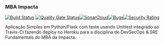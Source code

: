  ### MBA Impacta 

[![Build Status](https://app.travis-ci.com/Rafyy2102/devopslab-es21.svg?branch=main)](https://app.travis-ci.com/Rafyy2102/devopslab-es21) [![Quality Gate Status](https://sonarcloud.io/api/project_badges/measure?project=labdevops21&metric=alert_status)](https://sonarcloud.io/summary/new_code?id=labdevops21)[![SonarCloud](https://sonarcloud.io/images/project_badges/sonarcloud-black.svg)](https://sonarcloud.io/summary/new_code?id=labdevops21)[![Bugs](https://sonarcloud.io/api/project_badges/measure?project=labdevops21&metric=bugs)](https://sonarcloud.io/summary/new_code?id=labdevops21)[![Security Rating](https://sonarcloud.io/api/project_badges/measure?project=labdevops21&metric=security_rating)](https://sonarcloud.io/summary/new_code?id=labdevops21)

 Aplicação Simples em Python/Flask com teste usando Unittest integrado ao Travis-CI fazendo deploy no Heroku para a disciplina de DevSecOps & SRE Fundamentals do MBA da Impacta. 